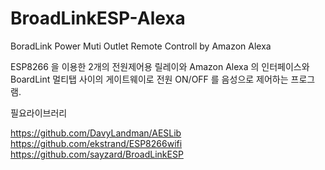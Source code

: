 # BroadLinkESP-Alexa
BoradLink Power Muti Outlet Remote Controll by Amazon Alexa

ESP8266 을 이용한 2개의 전원제어용 릴레이와 Amazon Alexa 의 인터페이스와 
BoardLint 멀티탭 사이의 게이트웨이로 전원 ON/OFF 를 음성으로 제어하는 프로그램.

필요라이브러리

https://github.com/DavyLandman/AESLib
https://github.com/ekstrand/ESP8266wifi
https://github.com/sayzard/BroadLinkESP





